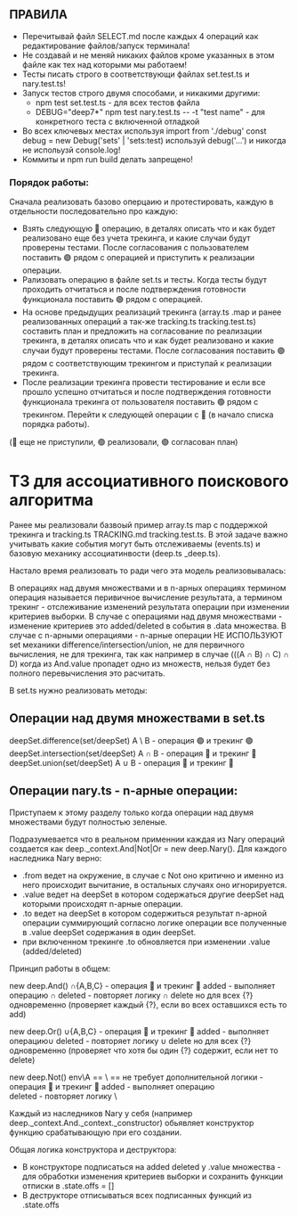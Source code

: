 ## ПРАВИЛА

- Перечитывай файл SELECT.md после каждых 4 операций как редактирование файлов/запуск терминала!
- Не создавай и не меняй никаких файлов кроме указанных в этом файле как тех над которыми мы работаем!
- Тесты писать строго в соответствующи файлах set.test.ts и nary.test.ts!
- Запуск тестов строго двумя способами, и никакими другими:
  - npm test set.test.ts - для всех тестов файла
  - DEBUG="deep7*" npm test nary.test.ts -- -t "test name" - для конкретного теста с включенной отладкой
- Во всех ключевых местах используя import from './debug' const debug = new Debug('sets' | 'sets:test) используй debug('...') и никогда не испольузй console.log!
- Коммиты и npm run build делать запрещено!

### Порядок работы:

Сначала реализовать базово оперцаию и протестировать, каждую в отдельности последовательно про каждую:
- Взять следующую 🔴 операцию, в деталях описать что и как будет реализовано еще без учета трекинга, и какие случаи будут проверены тестами. После согласования с пользователем поставить 🟣 рядом с операцией и приступить к реализации операции.
- Рализовать операцию в файле set.ts и тесты. Когда тесты будут проходить отчитаться и после подтверждения готовности функционала поставить 🟢 рядом с операцией.
- На основе предыдущих реализаций трекинга (array.ts .map и ранее реализованных операций а так-же tracking.ts tracking.test.ts) составить план и предложить на согласование по реализации трекинга, в деталях описать что и как будет реализовано и какие случаи будут проверены тестами. После согласования поставить 🟣 рядом с соответствующим трекингом и приступай к реализации трекинга.
- После реализации трекинга провести тестирование и если все прошло успешно отчитаться и после подтверждения готовности функционала трекинга от пользователя поставить 🟢 рядом с трекингом.
Перейти к следующей операции с 🔴 (в начало списка порядка работы).

(🔴 еще не приступили, 🟢 реализовали, 🟣 согласован план)

# ТЗ для ассоциативного поискового алгоритма

Ранее мы реализовали базвоый пример array.ts map с поддержкой трекинга и tracking.ts TRACKING.md tracking.test.ts. В этой задаче важно учитывать какие события могут быть отслеживаемы (events.ts) и базовую механику ассоциатинвости (deep.ts _deep.ts).

Настало время реализовать то ради чего эта модель реализовывалась:

В операциях над двумя множествами и в n-арных операциях термином операция называется перивичное вычисление результата, а термином трекинг - отслеживание изменений результата операции при изменении критериев выборки.
В случае с операциями над двумя множествами - изменение критериев это added/deleted в события в .data множества.
В случае с n-арными операциями - n-арные операции НЕ ИСПОЛЬЗУЮТ set механики difference/intersection/union, не для первичного вычисления, не для трекинга, так как например в случае (((A ∩ B) ∩ C) ∩ D) когда из And.value пропадет одно из множеств, нельзя будет без полного перевычисления это расчитать.

В set.ts нужно реализовать методы:

## Операции над двумя множествами в set.ts


deepSet.difference(set/deepSet) A \ B - операция 🟢 и трекинг 🟢
deepSet.intersection(set/deepSet) A ∩ B - операция 🔴 и трекинг 🔴
deepSet.union(set/deepSet) A ∪ B - операция 🔴 и трекинг 🔴

## Операции nary.ts - n-арные операции:

Приступаем к этому разделу только когда операции над двумя множествами будут полностью зеленые.

Подразумевается что в реальном применнии каждая из Nary операций создается как deep._context.And|Not|Or = new deep.Nary().
Для каждого наследника Nary верно:
- .from ведет на окружение, в случае с Not оно критично и именно из него происходит вычитание, в остальных случаях оно игнорируется.
- .value ведет на deepSet в котором содержаться другие deepSet над которыми происходят n-арные операции.
- .to ведет на deepSet в котором содержиться результат n-арной операции суммирующий согласно логике операции все полученные в .value deepSet содержания в один deepSet.
- при включенном трекинге .to обновляется при изменении .value (added/deleted)

Принцип работы в общем:

new deep.And() ∩{A,B,C} - операция 🔴 и трекинг 🔴
added - выполняет операцию ∩
deleted - повторяет логику ∩ delete но для всех {?} одновременно  (проверяет каждый {?}, если во всех оставшихся есть то add)

new deep.Or() ∪{A,B,C} - операция 🔴 и трекинг 🔴
added - выполняет операцию∪
deleted - повторяет логику ∪ delete но для всех {?} одновременно (проверяет что хотя бы один {?} содержит, если нет то delete)

new deep.Not() env\A == \ == не требует дополнительной логики - операция 🔴 и трекинг 🔴
added - выполняет операцию \
deleted - повторяет логику \

Каждый из наследников Nary у себя (например deep._context.And._context._constructor) обьявляет конструктор функцию срабатывающую при его создании.

Общая логика конструктора и деструктора:
- В конструкторе подписаться на added deleted у .value множества - для обработки изменения критериев выборки и сохранить функции отписки в .state.offs = []
- В деструкторе отписываться всех подписанных функций из .state.offs




